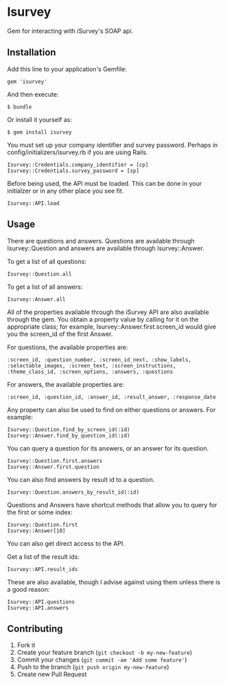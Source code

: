 # Isurvey

Gem for interacting with iSurvey's SOAP api.

## Installation

Add this line to your application's Gemfile:

    gem 'isurvey'

And then execute:

    $ bundle

Or install it yourself as:

    $ gem install isurvey

You must set up your company identifier and survey password.  Perhaps in config/initializers/isurvey.rb if you are using Rails.

    Isurvey::Credentials.company_identifier = [cp]
    Isurvey::Credentials.survey_password = [sp]

Before being used, the API must be loaded.  This can be done in your initialzer or in any other place you see fit.

    Isurvey::API.load

## Usage

There are questions and answers.  Questions are available through Isurvey::Question and answers are available through Isurvey::Answer.

To get a list of all questions:

    Isurvey::Question.all

To get a list of all answers:

    Isurvey::Answer.all

All of the properties available through the iSurvey API are also available through the gem.  You obtain a property value by calling for it on the appropriate class; for example, Isurvey::Answer.first.screen_id would give you the screen_id of the first Answer. 

For questions, the available properties are:
    
    :screen_id, :question_number, :screen_id_next, :show_labels, :selectable_images, :screen_text, :screen_instructions, :theme_class_id, :screen_options, :answers, :questions

For answers, the available properties are:
    
    :screen_id, :question_id, :answer_id, :result_answer, :response_date

Any property can also be used to find on either questions or answers.  For example:

    Isurvey::Question.find_by_screen_id(:id)
    Isurvey::Answer.find_by_question_id(:id)

You can query a question for its answers, or an answer for its question.

    Isurvey::Question.first.answers
    Isurvey::Answer.first.question

You can also find answers by result id to a question.

    Isurvey::Question.answers_by_result_id(:id)

Questions and Answers have shortcut methods that allow you to query for the first or some index:

    Isurvey::Question.first
    Isurvey::Answer[10]

You can also get direct access to the API.

Get a list of the result ids:

    Isurvey::API.result_ids

These are also available, though I advise against using them unless there is a good reason:

    Isurvey::API.questions
    Isurvey::API.answers

## Contributing

1. Fork it
2. Create your feature branch (`git checkout -b my-new-feature`)
3. Commit your changes (`git commit -am 'Add some feature'`)
4. Push to the branch (`git push origin my-new-feature`)
5. Create new Pull Request
